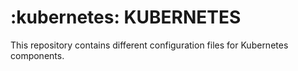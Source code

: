 # :kubernetes: KUBERNETES
This repository contains different configuration files for Kubernetes components.
